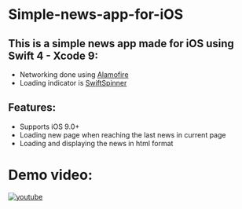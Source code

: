 # Simple-news-app-for-iOS

<h2>This is a simple news app made for iOS using Swift 4 - Xcode 9:</h2>
 <ul>
  <li>Networking done using <a href="https://github.com/Alamofire/Alamofire">Alamofire</a></li>
  <li>Loading indicator is <a href="https://github.com/icanzilb/SwiftSpinner">SwiftSpinner</a></li>
</ul>

<h2>Features:</h2>
 <ul>
  <li>Supports iOS 9.0+</li>
  <li>Loading new page when reaching the last news in current page</li>
  <li>Loading and displaying the news in html format</li>
</ul>

# Demo video:
[![youtube](https://img.youtube.com/vi/NGzeIOA5i9M/0.jpg)](https://www.youtube.com/watch?v=NGzeIOA5i9M)
